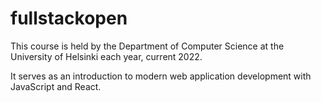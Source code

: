 # fullstackopen
This course is held by the Department of Computer Science at the University of Helsinki each year, current 2022.

It serves as an introduction to modern web application development with JavaScript and React.